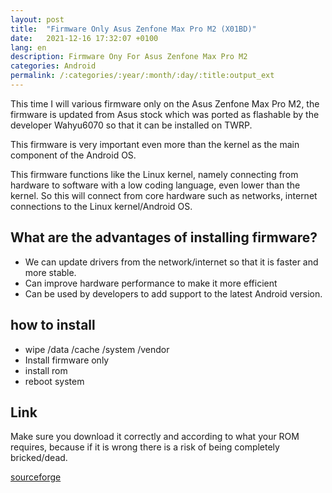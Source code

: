 ```yaml
---
layout: post
title:  "Firmware Only Asus Zenfone Max Pro M2 (X01BD)"
date:   2021-12-16 17:32:07 +0100
lang: en
description: Firmware Ony For Asus Zenfone Max Pro M2
categories: Android
permalink: /:categories/:year/:month/:day/:title:output_ext
---
```


This time I will various firmware only on the Asus Zenfone Max Pro M2, the firmware is updated from Asus stock which was ported as flashable by the developer Wahyu6070 so that it can be installed on TWRP.

This firmware is very important even more than the kernel as the main component of the Android OS.

This firmware functions like the Linux kernel, namely connecting from hardware to software with a low coding language, even lower than the kernel. So this will connect from core hardware such as networks, internet connections to the Linux kernel/Android OS.


## What are the advantages of installing firmware?

- We can update drivers from the network/internet so that it is faster and more stable.
- Can improve hardware performance to make it more efficient
- Can be used by developers to add support to the latest Android version.

## how to install 

- wipe /data /cache /system /vendor
- Install firmware only
- install rom
- reboot system

## Link

Make sure you download it correctly and according to what your ROM requires, because if it is wrong there is a risk of being completely bricked/dead.

[sourceforge](https://sourceforge.net/projects/wahyu6070-project-android/files/Firmware/X01BD/)


